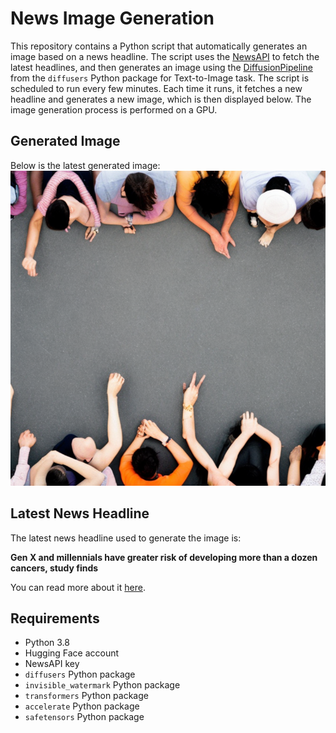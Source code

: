 # News Image Generation
This repository contains a Python script that automatically generates an image based on a news headline. The script uses the [NewsAPI](https://newsapi.org/) to fetch the latest headlines, and then generates an image using the [DiffusionPipeline](https://github.com/huggingface/diffusers) from the `diffusers` Python package for Text-to-Image task.
The script is scheduled to run every few minutes. Each time it runs, it fetches a new headline and generates a new image, which is then displayed below. The image generation process is performed on a GPU.

## Generated Image
Below is the latest generated image:
![Generated Image](image.png)

## Latest News Headline
The latest news headline used to generate the image is:

**Gen X and millennials have greater risk of developing more than a dozen cancers, study finds**

You can read more about it [here](https://news.google.com/rss/articles/CBMicEFVX3lxTFBpZUQwc2JwVG5pb21DYXg3a21tdVBaTjFCZllXcnkxUnZ6cmZUa0RzN1A2eV9ScTB4M2JHZHd0MmU1VktmMlN1b1JFaXNqM1BadmUwTVVkaGNzb2hDTS1ES254eFNBRzNaQXR4eFpmcmPSAXZBVV95cUxOUkNWUWszMDNQb0NlNXh1R20xQS1SblY0dnFpTWpSSEZrZEZmSjlaemE5TjZqMk55eFg3LXM0WXZTd0d6T1JtS0RNZzdSc2xvRXdHVnp4c3FHLXJWVDVZX2tyaVg2cm54RXNJTlZvaG5SU0JfVTF3?oc=5).

## Requirements
- Python 3.8
- Hugging Face account
- NewsAPI key
- `diffusers` Python package
- `invisible_watermark` Python package
- `transformers` Python package
- `accelerate` Python package
- `safetensors` Python package
